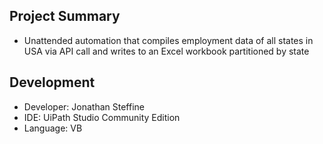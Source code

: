 ## Project Summary
- Unattended automation that compiles employment data of all states in USA via API call and writes to an Excel workbook partitioned by state

## Development
- Developer: Jonathan Steffine
- IDE: UiPath Studio Community Edition
- Language: VB

